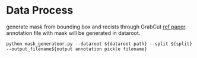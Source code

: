 # Data Process
generate mask from bounding box and recists through GrabCut [ref paper](https://www.microsoft.com/en-us/research/publication/grabcut-interactive-foreground-extraction-using-iterated-graph-cuts/).
annotation file with mask will be generated in dataroot.
``` shell
python mask_generateor.py --dataroot ${dataroot path} --split ${split} --output_filename${output annotation pickle filename}
```



